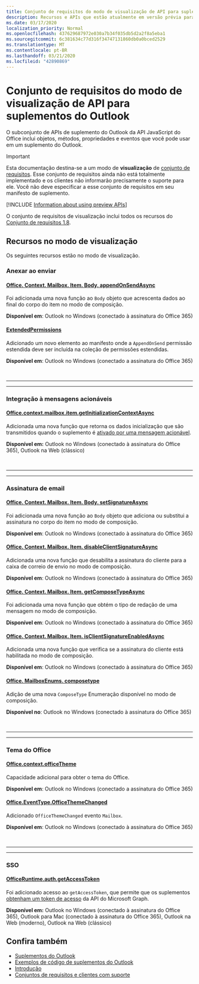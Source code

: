 ```yaml
---
title: Conjunto de requisitos do modo de visualização de API para suplementos do Outlook
description: Recursos e APIs que estão atualmente em versão prévia para suplementos do Outlook e as APIs JavaScript do Office.
ms.date: 03/17/2020
localization_priority: Normal
ms.openlocfilehash: 437629687972e030a7b34f035db5d2a2f8a5eba1
ms.sourcegitcommit: 6c381634c77d316f34747131860db0a0bced2529
ms.translationtype: MT
ms.contentlocale: pt-BR
ms.lasthandoff: 03/21/2020
ms.locfileid: "42890869"
---
```

# <a name="outlook-add-in-api-preview-requirement-set"></a>Conjunto de requisitos do modo de visualização de API para suplementos do Outlook

O subconjunto de APIs de suplemento do Outlook da API JavaScript do Office inclui objetos, métodos, propriedades e eventos que você pode usar em um suplemento do Outlook.

> [!IMPORTANT]
> Esta documentação destina-se a um modo de **visualização** de [conjunto de requisitos](../../requirement-sets/outlook-api-requirement-sets.md). Esse conjunto de requisitos ainda não está totalmente implementado e os clientes não informarão precisamente o suporte para ele. Você não deve especificar a esse conjunto de requisitos em seu manifesto de suplemento.

[!INCLUDE [Information about using preview APIs](../../../includes/using-preview-apis-host.md)]

O conjunto de requisitos de visualização inclui todos os recursos do [Conjunto de requisitos 1.8](../requirement-set-1.8/outlook-requirement-set-1.8.md).

## <a name="features-in-preview"></a>Recursos no modo de visualização

Os seguintes recursos estão no modo de visualização.

### <a name="append-on-send"></a>Anexar ao enviar

#### <a name="officecontextmailboxitembodyappendonsendasync"></a>[Office. Context. Mailbox. Item. Body. appendOnSendAsync](/javascript/api/outlook/office.body?view=outlook-js-preview#appendonsendasync-data--options--callback-)

Foi adicionada uma nova função ao `Body` objeto que acrescenta dados ao final do corpo do item no modo de composição.

**Disponível em**: Outlook no Windows (conectado à assinatura do Office 365)

#### <a name="extendedpermissions"></a>[ExtendedPermissions](../../manifest/extendedpermissions.md)

Adicionado um novo elemento ao manifesto onde a `AppendOnSend` permissão estendida deve ser incluída na coleção de permissões estendidas.

**Disponível em**: Outlook no Windows (conectado a assinatura do Office 365)

<br>

---

---

### <a name="integration-with-actionable-messages"></a>Integração à mensagens acionáveis

#### <a name="officecontextmailboxitemgetinitializationcontextasync"></a>[Office.context.mailbox.item.getInitializationContextAsync](office.context.mailbox.item.md#methods)

Adicionada uma nova função que retorna os dados inicialização que são transmitidos quando o suplemento é [ativado por uma mensagem acionável](/outlook/actionable-messages/invoke-add-in-from-actionable-message).

**Disponível em:** Outlook no Windows (conectado à assinatura do Office 365), Outlook na Web (clássico)

<br>

---

---

### <a name="mail-signature"></a>Assinatura de email

#### <a name="officecontextmailboxitembodysetsignatureasync"></a>[Office. Context. Mailbox. Item. Body. setSignatureAsync](/javascript/api/outlook/office.body?view=outlook-js-preview#setsignatureasync-data--options--callback-)

Foi adicionada uma nova função ao `Body` objeto que adiciona ou substitui a assinatura no corpo do item no modo de composição.

**Disponível em**: Outlook no Windows (conectado à assinatura do Office 365)

#### <a name="officecontextmailboxitemdisableclientsignatureasync"></a>[Office. Context. Mailbox. Item. disableClientSignatureAsync](office.context.mailbox.item.md#methods)

Adicionada uma nova função que desabilita a assinatura do cliente para a caixa de correio de envio no modo de composição.

**Disponível em**: Outlook no Windows (conectado à assinatura do Office 365)

#### <a name="officecontextmailboxitemgetcomposetypeasync"></a>[Office. Context. Mailbox. Item. getComposeTypeAsync](/javascript/api/outlook/office.messagecompose?view=outlook-js-preview#getcomposetypeasync-options--callback-)

Foi adicionada uma nova função que obtém o tipo de redação de uma mensagem no modo de composição.

**Disponível em**: Outlook no Windows (conectado à assinatura do Office 365)

#### <a name="officecontextmailboxitemisclientsignatureenabledasync"></a>[Office. Context. Mailbox. Item. isClientSignatureEnabledAsync](office.context.mailbox.item.md#methods)

Adicionada uma nova função que verifica se a assinatura do cliente está habilitada no modo de composição.

**Disponível em**: Outlook no Windows (conectado à assinatura do Office 365)

#### <a name="officemailboxenumscomposetype"></a>[Office. MailboxEnums. composetype](/javascript/api/outlook/office.mailboxenums.composetype?view=outlook-js-preview)

Adição de uma nova `ComposeType` Enumeração disponível no modo de composição.

**Disponível no**: Outlook no Windows (conectado à assinatura do Office 365)

<br>

---

---

### <a name="office-theme"></a>Tema do Office

#### <a name="officecontextofficetheme"></a>[Office.context.officeTheme](/javascript/api/office/office.context#officetheme)

Capacidade adicional para obter o tema do Office.

**Disponível em**: Outlook no Windows (conectado a assinatura do Office 365)

#### <a name="officeeventtypeofficethemechanged"></a>[Office.EventType.OfficeThemeChanged](/javascript/api/office/office.eventtype)

Adicionado `OfficeThemeChanged` evento `Mailbox`.

**Disponível em**: Outlook no Windows (conectado à assinatura do Office 365)

<br>

---

---

### <a name="sso"></a>SSO

#### <a name="officeruntimeauthgetaccesstoken"></a>[OfficeRuntime.auth.getAccessToken](../../../develop/sso-in-office-add-ins.md#sso-api-reference)

Foi adicionado acesso ao `getAccessToken`, que permite que os suplementos [obtenham um token de acesso](../../../outlook/authenticate-a-user-with-an-sso-token.md) da API do Microsoft Graph.

**Disponível em:** Outlook no Windows (conectado à assinatura do Office 365), Outlook para Mac (conectado à assinatura do Office 365), Outlook na Web (moderno), Outlook na Web (clássico)

## <a name="see-also"></a>Confira também

- [Suplementos do Outlook](../../../outlook/outlook-add-ins-overview.md)
- [Exemplos de código de suplementos do Outlook](https://developer.microsoft.com/outlook/gallery/?filterBy=Outlook,Samples,Add-ins)
- [Introdução](../../../quickstarts/outlook-quickstart.md)
- [Conjuntos de requisitos e clientes com suporte](../../requirement-sets/outlook-api-requirement-sets.md)

